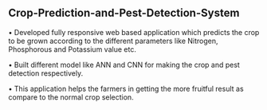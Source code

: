<h2> Crop-Prediction-and-Pest-Detection-System</h2>

•	Developed fully responsive web based application which predicts the crop to be grown according to the different parameters like Nitrogen, Phosphorous and Potassium value etc. 

•	Built different model like ANN and CNN for making the crop and pest detection respectively.

•	This application helps the farmers in getting the more fruitful result as compare to the normal crop selection.
